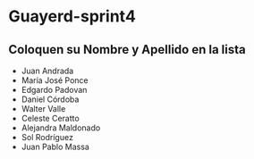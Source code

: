# Guayerd-sprint4


Coloquen su Nombre y Apellido en la lista
------------------------------------------------

- Juan Andrada
- María José Ponce
- Edgardo Padovan
- Daniel Córdoba
- Walter Valle
- Celeste Ceratto
- Alejandra Maldonado
- Sol Rodríguez
- Juan Pablo Massa